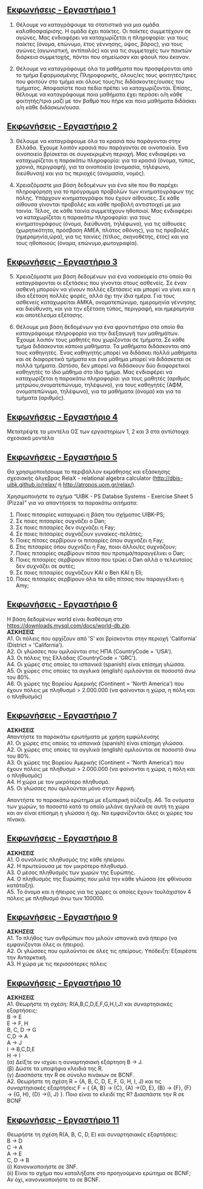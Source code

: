 ## [Εκφωνήσεις - Εργαστήριο 1](/Semester2/Databases/Labs/Lab_01)

1. Θέλουμε να καταγράψουμε τα στατιστικά για μια ομάδα καλαθοσφαίρισης. Η ομάδα έχει παίκτες. Οι παίκτες συμμετέχουν σε αγώνες. Μας ενδιαφέρει να καταχωρίζεται η πληροφορία: για τους παίκτες (όνομα, επώνυμο, έτος γέννησης, ύψος, βάρος), για τους αγώνες (αγωνιστική, αντίπαλός) και για τις συμμετοχές των παικτών διάρκεια συμμετοχής, πόντοι που σημείωσαν και φάουλ που έκαναν.

2. Θέλουμε να καταγράφουμε όλα τα μαθήματα που προσφέρονται από το τμήμα Εφαρμοσμένης Πληροφορικής, όλους/ες τους φοιτητές/τριες που φοιτούν στο τμήμα και όλους τους/τις διδάσκοντες/ουσες του τμήματος. Αποφασίστε ποια πεδία πρέπει να καταχωρίζονται. Επίσης, θέλουμε να καταγράφουμε ποια μαθήματα έχει περάσει ο/η κάθε φοιτητής/τρια μαζί με τον βαθμό που πήρε και ποια μαθήματα διδάσκει ο/η κάθε διδάσκων/ουσα.

## [Εκφωνήσεις - Εργαστήριο 2](/Semester2/Databases/Labs/Lab_02)

3. Θέλουμε να καταγράφουμε όλα τα κρασιά που παράγονται στην Ελλάδα. Έχουμε λοιπόν κρασιά που παράγονται σε οινοποιεία. Ένα οινοποιείο βρίσκεται σε συγκεκριμένη περιοχή. Μας ενδιαφέρει να καταχωρίζεται η παρακάτω πληροφορία: για τα κρασιά (όνομα, τύπος, χρονιά, περιγραφή), για τα οινοποιεία (ονομασία, τηλέφωνο, διεύθυνση) και για τις περιοχές (ονομασία, νομός).

4. Χρειαζόμαστε μια βάση δεδομένων για ένα site που θα παρέχει πληροφόρηση για το πρόγραμμα προβολών των κινηματογράφων της πόλης. Υπάρχουν κινηματογράφοι που έχουν αίθουσες. Σε κάθε αίθουσα γίνονται προβολές και κάθε προβολή αντιστοιχεί με μια ταινία. Τέλος, σε κάθε ταινία συμμετέχουν ηθοποιοί. Μας ενδιαφέρει να καταχωρίζεται η παρακάτω πληροφορία: για τους κινηματογράφους (όνομα, διεύθυνση, τηλέφωνο), για τις αίθουσες (χωρητικότητα, πρόσβαση ΑΜΕΑ, πλάτος οθόνης), για τις προβολές (ημερομηνία,ώρα), για τις ταινίες (τίτλος, σκηνοθέτης, έτος) και για τους ηθοποιούς (όνομα, επώνυμο,φωτογραφία).

## [Εκφωνήσεις - Εργαστήριο 3](/Semester2/Databases/Labs/Lab_03)

5. Χρειαζόμαστε μια βάση δεδομένων για ένα νοσοκομείο στο οποίο θα καταγράφονται οι εξετάσεις που γίνονται στους ασθενείς. Σε έναν ασθενή μπορούν να γίνουν πολλές εξετάσεις και μπορεί να γίνει και η ίδια εξέταση πολλές φορές, αλλά όχι την ίδια ημέρα. Για τους ασθενείς καταχωρείται ΑΜΚΑ, ονοματεπώνυμο, ημερομηνία γέννησης και διεύθυνση, και για την εξέταση τύπος, περιγραφή, και ημερομηνία και αποτέλεσμα εξέτασης.

6. Θέλουμε μια βάση δεδομένων για ένα φροντιστήριο στο οποίο θα καταγράφουμε πληροφορία για την διεξαγωγή των μαθημάτων. Έχουμε λοιπόν τους μαθητές που χωρίζονται σε τμήματα. Σε κάθε τμήμα διδάσκονται κάποια μαθήματα. Τα μαθήματα διδάσκονται από τους καθηγητές. Ένας καθηγητής μπορεί να διδάσκει πολλά μαθήματα και σε διαφορετικά τμήματα και ένα μάθημα μπορεί να διδάσκεται σε πολλά τμήματα. Ωστόσο, δεν μπορεί να διδάσκουν δύο διαφορετικοί καθηγητές το ίδιο μάθημα στο ίδιο τμήμα. Μας ενδιαφέρει να καταχωρίζεται η παρακάτω πληροφορία: για τους μαθητές (αριθμός μητρώου,ονοματεπώνυμο, τηλέφωνο), για τους καθηγητές (ΑΦΜ, ονοματεπώνυμο, τηλέφωνο), για τα μαθήματα (όνομα) και για τα τμήματα (αριθμός).

## [Εκφωνήσεις - Εργαστήριο 4](/Semester2/Databases/Labs/Lab_04)

Μετατρέψτε τα μοντέλα ΟΣ των εργαστηρίων 1, 2 και 3 στα αντίστοιχα σχεσιακά μοντέλα

## [Εκφωνήσεις - Εργαστήριο 5](/Semester2/Databases/Labs/Lab_05)

Θα χρησιμοποιήσουμε το περιβάλλον εκμάθησης και εξάσκησης σχεσιακής άλγεβρας RelaX - relational algebra calculator (http://dbis-uibk.github.io/relax/ ή http://atropos.uom.gr/relax/).

Χρησιμοποιήστε το σχήμα “UIBK - PS Databse Systems - Exercise Sheet 5 (Pizza)” για να απαντήσετε τα παρακάτω αιτήματα:
1. Ποιες πιτσαρίες καταχωρεί η βάση του σχήματος UIBK-PS;
2. Σε ποιες πιτσαρίες συχνάζει ο Dan;
3. Σε ποιες πιτσαρίες δεν συχνάζει η Fay;
4. Σε ποιες πιτσαρίες συχνάζουν γυναίκες-πελάτες;
5. Ποιες πίτσες σερβίρουν οι πιτσαρίες όπου συχνάζει η Fay;
6. Στις πιτσαρίες όπου συχνάζει η Fay, ποιοι άλλοι/ες συχνάζουν;
7. Ποιες πιτσαρίες σερβίρουν πίτσα που προτιμά/παραγγέλνει ο Dan;
8. Ποιες πιτσαρίες σερβίρουν πίτσα που τρώει ο Dan αλλά ο τελευταίος δεν συχνάζει σε
αυτές;
9. Σε ποιες πιτσαρίες συχνάζουν ΚΑΙ ο Ben ΚΑΙ η Eli;
10. Ποιες πιτσαρίες σερβίρουν όλα τα είδη πίτσας που παραγγέλνει η Amy;

## [Εκφωνήσεις - Εργαστήριο 6](/Semester2/Databases/Labs/Lab_06)

Η βάση δεδομένων world είναι διαθέσιμη στο https://downloads.mysql.com/docs/world-db.zip.   
**ΑΣΚΗΣΕΙΣ**  
Α1. Οι πόλεις που αρχίζουν από 'S' και βρίσκονται στην περιοχή 'California' (District = 'California').  
Α2. Οι γλώσσες που ομιλούνται στις ΗΠΑ (CountryCode = 'USA').  
A3. Οι πόλεις της Ελλάδας (CountryCode = 'GRC').  
Α4. Οι χώρες στις οποίες τα ισπανικά (spanish) είναι επίσημη γλώσσα.  
Α5. Οι χώρες στις οποίες τα αγγλικά (english) ομιλούνται σε ποσοστό άνω του 80%.  
Α6. Οι χώρες της Βορείου Αμερικής (Continent = 'North America') που έχουν πόλεις με πληθυσμό > 2.000.000 (να φαίνονται η χώρα, η πόλη και ο πληθυσμός)  

## [Εκφωνήσεις - Εργαστήριο 7](/Semester2/Databases/Labs/Lab_07)

**ΑΣΚΗΣΕΙΣ**  
Απαντήστε τα παρακάτω ερωτήματα με χρήση εμφώλευσης   
Α1. Οι χώρες στις οποίες τα ισπανικά (spanish) είναι επίσημη γλώσσα.   
Α2. Οι χώρες στις οποίες τα αγγλικά (english) ομιλούνται σε ποσοστό άνω του 80%.   
Α3. Οι χώρες της Βορείου Αμερικής (Continent = 'North America') που έχουν πόλεις με πληθυσμό >
2.000.000 (να φαίνονται η χώρα, η πόλη και ο πληθυσμός)    
Α4. Η χώρα με τον μικρότερο πληθυσμό.    
Α5. Οι γλώσσες που ομιλούνται μόνο στην Αφρική.   
  
Απαντήστε το παρακάτω ερώτημα με εξωτερική σύζευξη.
Α6. Τα ονόματα των χωρών, το ποσοστό κατά το οποίο μιλάνε αγγλικά σε αυτή τη χώρα και αν είναι
επίσημη η γλώσσα ή όχι. Να εμφανίζονται όλες οι χώρες του πίνακα.

## [Εκφωνήσεις - Εργαστήριο 8](/Semester2/Databases/Labs/Lab_08)

**ΑΣΚΗΣΕΙΣ**  
Α1. Ο συνολικός πληθυσμός της κάθε ηπείρου.   
Α2. Η πρωτεύουσα με τον μικρότερο πληθυσμό.   
Α3. Ο μέσος πληθυσμός των χωρών της Ευρώπης.   
Α4. Ο πληθυσμός της Ευρώπης που μιλά την κάθε γλώσσα (σε φθίνουσα κατάταξη).   
Α5. Το όνομα και η ήπειρος για τις χώρες οι οποίες έχουν τουλάχιστον 4 πόλεις με πληθυσμό άνω
των 100000.

## [Εκφωνήσεις - Εργαστήριο 9](/Semester2/Databases/Labs/Lab_09)

**ΑΣΚΗΣΕΙΣ**   
Α1. Το πλήθος των ανθρώπων που μιλούν ισπανικά ανά ήπειρο (να εμφανίζονται όλες οι ήπειροι).   
Α2. Οι γλώσσες που ομιλούνται σε όλες τις ηπείρους. Υπόδειξη: Εξαιρέστε την Ανταρκτική.  
Α3. Η χώρα με τις περισσότερες πόλεις  

## [Εκφωνήσεις - Εργαστήριο 10](/Semester2/Databases/Labs/Lab_10)

**ΑΣΚΗΣΕΙΣ**    
Α1. Θεωρήστε τη σχέση: R(A,B,C,D,E,F,G,H,I,J) και συναρτησιακές εξαρτήσεις:  
B → E  
E → F, H  
B, C, D → G  
C,D → A  
A → J  
I → B,C,D,E  
H → I  
(α) Δείξτε αν ισχύει η συναρτησιακή εξάρτηση B → J.  
(β) Δώστε τα υποψήφια κλειδιά της R.  
(γ) Διασπάστε την R σε σύνολο πινάκων σε BCNF.  
Α2. Θεωρήστε τη σχέση R = {A, B, C, D, E, F, G, H, I, J} και τις συναρτησιακές εξαρτήσεις F = { {A, B}
→ {C}, {A} →{D, E}, {B} → {F}, {F} → {G, H}, {D} →{I, J} }. Ποιο είναι το κλειδί της R? Διασπάστε
την R σε BCNF

## [Εκφωνήσεις - Εργαστήριο 11](/Semester2/Databases/Labs/Lab_11)

Θεωρήστε τη σχέση R(A, B, C, D, Ε) και συναρτησιακές εξαρτήσεις:  
B → D  
C → A  
Α → Ε  
C, D → B  
(i) Κανονικοποιήστε σε 3NF.  
(ii) Είναι το σχήμα που καταλήξατε στο προηγούμενο ερώτημα σε BCNF; Αν όχι, κανονικοποιήστε
το σε BCNF.